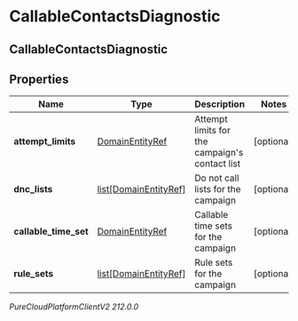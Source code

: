 # CallableContactsDiagnostic

## CallableContactsDiagnostic

## Properties

|Name | Type | Description | Notes|
|------------ | ------------- | ------------- | -------------|
| **attempt_limits** | [DomainEntityRef](DomainEntityRef) | Attempt limits for the campaign&#39;s contact list | [optional] |
| **dnc_lists** | [list[DomainEntityRef]](DomainEntityRef) | Do not call lists for the campaign | [optional] |
| **callable_time_set** | [DomainEntityRef](DomainEntityRef) | Callable time sets for the campaign | [optional] |
| **rule_sets** | [list[DomainEntityRef]](DomainEntityRef) | Rule sets for the campaign | [optional] |



_PureCloudPlatformClientV2 212.0.0_
